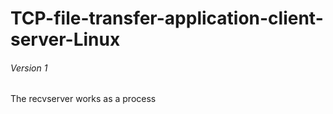 # TCP-file-transfer-application-client-server-Linux

###### Version 1
The recvserver works as a process